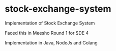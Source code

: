 # stock-exchange-system
Implementation of Stock Exchange System

Faced this in Meesho Round 1 for SDE 4

Implementation in Java, NodeJs and Golang